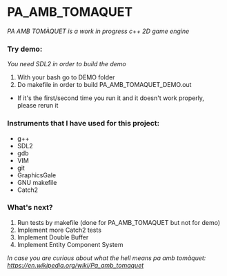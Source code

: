 # PA_AMB_TOMAQUET
*PA AMB TOMÀQUET is a work in progress c++ 2D game engine*

### Try demo:
*You need SDL2 in order to build the demo*
1. With your bash go to DEMO folder
2. Do makefile in order to build PA_AMB_TOMAQUET_DEMO.out
  - If it's the first/second time you run it and it doesn't work properly, please rerun it

### Instruments that I have used for this project:
- g++
- SDL2
- gdb
- VIM
- git
- GraphicsGale
- GNU makefile
- Catch2

### What's next?
1. Run tests by makefile (done for PA_AMB_TOMAQUET but not for demo)
2. Implement more Catch2 tests
3. Implement Double Buffer
4. Implement Entity Component System


*In case you are curious about what the hell means pa amb tomàquet: https://en.wikipedia.org/wiki/Pa_amb_tomaquet*
